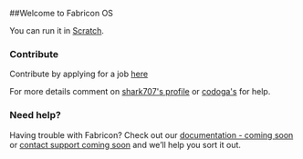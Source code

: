 ##Welcome to Fabricon OS

You can run it in [Scratch](https://scratch.mit.edu/projects/478326901/).

### Contribute

Contribute by applying for a job [here](https://scratch.mit.edu/studios/27788726/comments/)

For more details comment on [shark707's profile](https://scratch.mit.edu/users/shark707/) or [codoga's](https://scratch.mit.edu/users/codoga/) for help.

### Need help?

Having trouble with Fabricon? Check out our [documentation -  coming soon]() or [contact support coming soon]() and we’ll help you sort it out.
